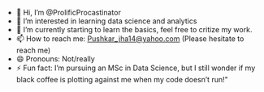 - 👋 Hi, I’m @ProlificProcastinator
- 👀 I’m interested in learning data science and analytics
- 🌱 I’m currently starting to learn the basics, feel free to critize my work.
- 📫 How to reach me: Pushkar_jha14@yahoo.com (Please hesitate to reach me)
- 😄 Pronouns: Not/really
- ⚡ Fun fact: I’m pursuing an MSc in Data Science, but I still wonder if my black coffee is plotting against me when my code doesn’t run!"

<!---
ProlificProcastinator/ProlificProcastinator is a ✨ special ✨ repository because its `README.md` (this file) appears on your GitHub profile.
You can click the Preview link to take a look at your changes.
--->
